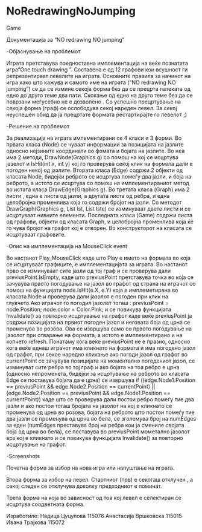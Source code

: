 NoRedrawingNoJumping
====================

Game

Документација за “NO redrawing NO jumping”

-Објаснување на проблемот

Играта претставува поедноставна имплементација на веќе познатата игра“One touch drawing ”. Составена е од 12 графови кои всушност ги репрезентираат левелите на играта. Основните правила за начинот на игра како што кажува и самото име на играта  (“NO redrawing NO jumping”) се да се измине секоја форма без да се прецрта патеката од едно до друго теме два пати. Скокање од едно на друго теме без да се поврзани меѓусебно не е дозволено . Со успешно прецртување на секоја форма (граф) се ослободува секој нареден левел.  За секој неуспешен обид да ја прецртате формата рестартирајте го левелот  ;) 

-Решение на проблемот

За реализација на играта  имлементирани се 4 класи и 3 форми. Во првата класа (Node) се чуваат информации за позицијата на јазлите односно нејзините координати во фомата и бојата на јазлите. Во неа има 2 методи, DrawNode(Graphics g) со помош на кој се исцртува јазелот и IsHit(int x, int y) кој го проверува секој клик на формата дали е погоден некој од јазлите.
Втората класа (Edge) содржи 2 објекти од класата Node, бидејќи реброто се исцртува помеѓу два јазли, и боја на реброто, а истото се исцртува со помош на имплементираниот метод во истата класа DrawEdge(Graphics g).
Во третата класа (Graph) има 2 листи , една е листа од јазли, а другата листа од ребра, и една целобројна променлива која го содржи бројот на јазли.  Со методот  DrawGraph(Graphics g, List<Node> lst, List<Edge> lste) се изминуваат двете листи и се исцртуваат нивните елементи.
Последната класа (Game) содржи листа од графови, објекти од класата Graph, и целобројна променлива која ќе го чува бројот на графот кој е отворен. Во конструкторот на класата се исцртуваат графовите. 


-Опис на имплементација на MouseClick event

Во настанот Play_MouseClick каде што Play е името на формата во која се исцртуваат графиците, е имплементацијата за играта. Во настанот прво се изминуваат сите јазли од тој граф и се проверува дали previusPoint.IsEmpty, каде што previusPoint претставува точка во која се зачувува првото погодување на јазол во графот од страна на играчот со помош на функцијата node.IsHit(e.X, e.Y) која е имплеметирана во класата Node и проверува дали јазолот е погоден при клик на глувчето.Ако играчот го погодил јазолот тогаш :
previusPoint = node.Position;
node.color = Color.Pink;
и се повикува функцијата Invalidate() за повторно исцртување на графот каде веќе previusPoint ја содржи позицијата на првиот погоден јазол и неговата боја од црна се променува во розова. Ова се извршува само со првото погодување на јазолот при отварање на формата, а истото е имплементирано и на копчето refresh. Понатаму кога веќе previusPoint не е празно, односно кога веќе еднаш играчот има кликнато на формата и има погодено јазол од графот, при секое наредно кликање ако погоди јазол од графот во currentPoint се зачувува позицијата на моментално погодениот јазол, се изминуват сите ребра во тој граф и ако бојата на тоа ребро е црна (односно непроменета, бидејќи за исцртување на реброто во класата Edge се поставува бојата да е црна) се извршува
if ((edge.Node1.Position == previusPoint && edge.Node2.Position == currentPoint) || (edge.Node2.Position == previusPoint && edge.Node1.Position == currentPoint))
каде што се проверува дали постои ребро помеѓу тие два јазли и ако постои тогаш бројата на јазолот на кој е кликнато се променува од црна во розова, бојата на реброто што постои помеѓу тие два јазли се променува од црна во бела, се зголемува број на numEdges  за еден (numEdges преставува број на ребра кои ја смениле својата боја од црна во бела), се поставува во previusPoint мометално јазолот врз кој е кликнато и се повикува функцијата Invalidate() за повторно исцртување на графот.




-Screenshots 

Почетна форма за избор на нова игра или напуштање на играта.
 


Втора форма за избор на левел. Стартниот (прв) е секогаш отклучен , а секој следен се отклучува доколку предходниот е поминат.
 

Трета форма на која во зависност од тоа кој левел е селектиран се исцртува соодветната форма.
 


Изработиле:
Надица Цуцулова 115076
Анастасија Вршковска 115015
Ивана Трајкова 115072

